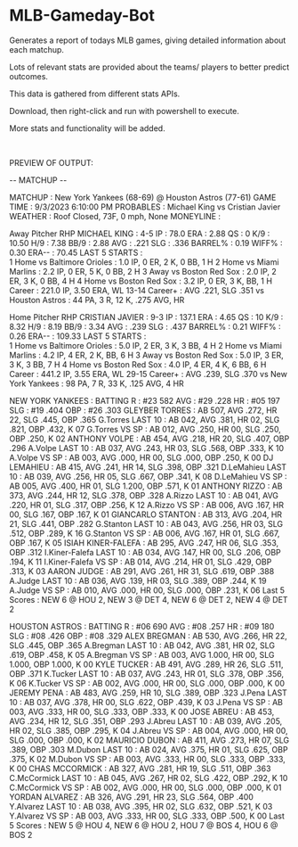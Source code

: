 # MLB-Gameday-Bot

Generates a report of todays MLB games, giving detailed information about each matchup.

Lots of relevant stats are provided about the teams/ players to better predict outcomes.

This data is gathered from different stats APIs. 

Download, then right-click and run with powershell to execute.

More stats and functionality will be added.

</br>

PREVIEW OF OUTPUT:



-- MATCHUP --

MATCHUP   : New York Yankees (68-69) @ Houston Astros (77-61)
GAME TIME : 9/3/2023 6:10:00 PM
PROBABLES : Michael King vs Cristian Javier
WEATHER   : Roof Closed, 73F, 0 mph, None
MONEYLINE : 

Away Pitcher
RHP MICHAEL KING            : 4-5
IP                          : 78.0
ERA                         : 2.88
QS                          : 0
K/9                         : 10.50
H/9                         : 7.38
BB/9                        : 2.88
AVG                         : .221
SLG                         : .336
BARREL%                     : 0.19
WIFF%                       : 0.30
ERA--                       : 70.45
LAST 5 STARTS               :  
1 Home vs Baltimore Orioles : 1.0 IP, 0 ER, 2 K, 0 BB, 1 H
2 Home vs Miami Marlins     : 2.2 IP, 0 ER, 5 K, 0 BB, 2 H
3 Away vs Boston Red Sox    : 2.0 IP, 2 ER, 3 K, 0 BB, 4 H
4 Home vs Boston Red Sox    : 3.2 IP, 0 ER, 3 K, BB, 1 H
Career                      : 221.0 IP, 3.50 ERA, WL 13-14
Career+                     : AVG .221, SLG .351
vs Houston Astros           : 44 PA, 3 R, 12 K, .275 AVG,  HR

Home Pitcher
RHP CRISTIAN JAVIER         : 9-3
IP                          : 137.1
ERA                         : 4.65
QS                          : 10
K/9                         : 8.32
H/9                         : 8.19
BB/9                        : 3.34
AVG                         : .239
SLG                         : .437
BARREL%                     : 0.21
WIFF%                       : 0.26
ERA--                       : 109.33
LAST 5 STARTS               :  
1 Home vs Baltimore Orioles : 5.0 IP, 2 ER, 3 K, 3 BB, 4 H
2 Home vs Miami Marlins     : 4.2 IP, 4 ER, 2 K, BB, 6 H
3 Away vs Boston Red Sox    : 5.0 IP, 3 ER, 3 K, 3 BB, 7 H
4 Home vs Boston Red Sox    : 4.0 IP, 4 ER, 4 K, 6 BB, 6 H
Career                      : 441.2 IP, 3.55 ERA, WL 29-15
Career+                     : AVG .239, SLG .370
vs New York Yankees         : 98 PA, 7 R, 33 K, .125 AVG, 4 HR


NEW YORK YANKEES       : BATTING
R                      : #23 582
AVG                    : #29 .228
HR                     : #05 197
SLG                    : #19 .404
OBP                    : #26 .303
GLEYBER TORRES         : AB 507, AVG .272, HR 22, SLG .445, OBP .365
G.Torres LAST 10       : AB 042, AVG .381, HR 02, SLG .821, OBP .432, K 07
G.Torres VS SP         : AB 012, AVG .250, HR 00, SLG .250, OBP .250, K 02
ANTHONY VOLPE          : AB 454, AVG .218, HR 20, SLG .407, OBP .296
A.Volpe LAST 10        : AB 037, AVG .243, HR 03, SLG .568, OBP .333, K 10
A.Volpe VS SP          : AB 003, AVG .000, HR 00, SLG .000, OBP .250, K 00
DJ LEMAHIEU            : AB 415, AVG .241, HR 14, SLG .398, OBP .321
D.LeMahieu LAST 10     : AB 039, AVG .256, HR 05, SLG .667, OBP .341, K 08
D.LeMahieu VS SP       : AB 005, AVG .400, HR 01, SLG 1.200, OBP .571, K 01
ANTHONY RIZZO          : AB 373, AVG .244, HR 12, SLG .378, OBP .328
A.Rizzo LAST 10        : AB 041, AVG .220, HR 01, SLG .317, OBP .256, K 12
A.Rizzo VS SP          : AB 006, AVG .167, HR 00, SLG .167, OBP .167, K 01
GIANCARLO STANTON      : AB 313, AVG .204, HR 21, SLG .441, OBP .282
G.Stanton LAST 10      : AB 043, AVG .256, HR 03, SLG .512, OBP .289, K 16
G.Stanton VS SP        : AB 006, AVG .167, HR 01, SLG .667, OBP .167, K 05
ISIAH KINER-FALEFA     : AB 295, AVG .247, HR 06, SLG .353, OBP .312
I.Kiner-Falefa LAST 10 : AB 034, AVG .147, HR 00, SLG .206, OBP .194, K 11
I.Kiner-Falefa VS SP   : AB 014, AVG .214, HR 01, SLG .429, OBP .313, K 03
AARON JUDGE            : AB 291, AVG .261, HR 31, SLG .619, OBP .388
A.Judge LAST 10        : AB 036, AVG .139, HR 03, SLG .389, OBP .244, K 19
A.Judge VS SP          : AB 010, AVG .000, HR 00, SLG .000, OBP .231, K 06
Last 5 Scores          : NEW 6 @ HOU 2, NEW 3 @ DET 4, NEW 6 @ DET 2, NEW 4 @ DET 2


HOUSTON ASTROS      : BATTING
R                   : #06 690
AVG                 : #08 .257
HR                  : #09 180
SLG                 : #08 .426
OBP                 : #08 .329
ALEX BREGMAN        : AB 530, AVG .266, HR 22, SLG .445, OBP .365
A.Bregman LAST 10   : AB 042, AVG .381, HR 02, SLG .619, OBP .458, K 05
A.Bregman VS SP     : AB 003, AVG 1.000, HR 00, SLG 1.000, OBP 1.000, K 00
KYLE TUCKER         : AB 491, AVG .289, HR 26, SLG .511, OBP .371
K.Tucker LAST 10    : AB 037, AVG .243, HR 01, SLG .378, OBP .356, K 06
K.Tucker VS SP      : AB 002, AVG .000, HR 00, SLG .000, OBP .000, K 00
JEREMY PENA         : AB 483, AVG .259, HR 10, SLG .389, OBP .323
J.Pena LAST 10      : AB 037, AVG .378, HR 00, SLG .622, OBP .439, K 03
J.Pena VS SP        : AB 003, AVG .333, HR 00, SLG .333, OBP .333, K 00
JOSE ABREU          : AB 453, AVG .234, HR 12, SLG .351, OBP .293
J.Abreu LAST 10     : AB 039, AVG .205, HR 02, SLG .385, OBP .295, K 04
J.Abreu VS SP       : AB 004, AVG .000, HR 00, SLG .000, OBP .000, K 02
MAURICIO DUBON      : AB 411, AVG .273, HR 07, SLG .389, OBP .303
M.Dubon LAST 10     : AB 024, AVG .375, HR 01, SLG .625, OBP .375, K 02
M.Dubon VS SP       : AB 003, AVG .333, HR 00, SLG .333, OBP .333, K 00
CHAS MCCORMICK      : AB 327, AVG .281, HR 19, SLG .511, OBP .363
C.McCormick LAST 10 : AB 045, AVG .267, HR 02, SLG .422, OBP .292, K 10
C.McCormick VS SP   : AB 002, AVG .000, HR 00, SLG .000, OBP .000, K 01
YORDAN ALVAREZ      : AB 326, AVG .291, HR 23, SLG .564, OBP .400
Y.Alvarez LAST 10   : AB 038, AVG .395, HR 02, SLG .632, OBP .521, K 03
Y.Alvarez VS SP     : AB 003, AVG .333, HR 00, SLG .333, OBP .500, K 00
Last 5 Scores       : NEW 5 @ HOU 4, NEW 6 @ HOU 2, HOU 7 @ BOS 4, HOU 6 @ BOS 2


